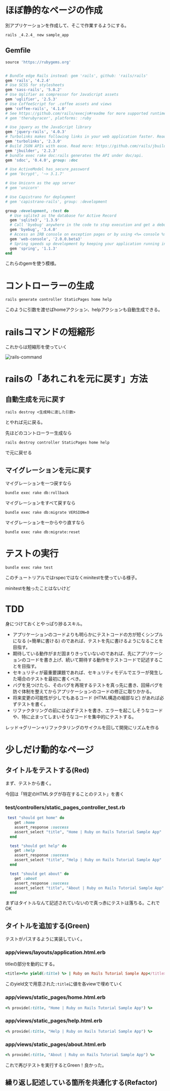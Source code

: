 # ほぼ静的なページの作成

別アプリケーションを作成して、そこで作業するようにする。

```
rails _4.2.4_ new sample_app
```

## Gemfile

```ruby
source 'https://rubygems.org'


# Bundle edge Rails instead: gem 'rails', github: 'rails/rails'
gem 'rails', '4.2.4'
# Use SCSS for stylesheets
gem 'sass-rails', '5.0.2'
# Use Uglifier as compressor for JavaScript assets
gem 'uglifier', '2.5.3'
# Use CoffeeScript for .coffee assets and views
gem 'coffee-rails', '4.1.0'
# See https://github.com/rails/execjs#readme for more supported runtimes
# gem 'therubyracer', platforms: :ruby

# Use jquery as the JavaScript library
gem 'jquery-rails', '4.0.3'
# Turbolinks makes following links in your web application faster. Read more: https://github.com/rails/turbolinks
gem 'turbolinks', '2.3.0'
# Build JSON APIs with ease. Read more: https://github.com/rails/jbuilder
gem 'jbuilder', '2.2.3'
# bundle exec rake doc:rails generates the API under doc/api.
gem 'sdoc', '0.4.0', group: :doc

# Use ActiveModel has_secure_password
# gem 'bcrypt', '~> 3.1.7'

# Use Unicorn as the app server
# gem 'unicorn'

# Use Capistrano for deployment
# gem 'capistrano-rails', group: :development

group :development, :test do
  # Use sqlite3 as the database for Active Record
  gem 'sqlite3', '1.3.9'
  # Call 'byebug' anywhere in the code to stop execution and get a debugger console
  gem 'byebug', '3.4.0'
  # Access an IRB console on exception pages or by using <%= console %> in views
  gem 'web-console', '2.0.0.beta3'
  # Spring speeds up development by keeping your application running in the background. Read more: https://github.com/rails/spring
  gem 'spring', '1.1.3'
end
```

これらのgemを使う模様。

# コントローラーの生成

```
rails generate controller StaticPages home help
```

このように引数を渡せばhomeアクション、helpアクションも自動生成できる。

# railsコマンドの短縮形

これからは短縮形を使っていく

![rails-command](rails-command.png)

# railsの「あれこれを元に戻す」方法

## 自動生成を元に戻す

```
rails destroy <生成時に渡した引数>
```

とやれば元に戻る。

先ほどのコントローラー生成なら

```
rails destroy controller StaticPages home help
```

で元に戻せる

## マイグレーションを元に戻す

マイグレーションを一つ戻すなら

```
bundle exec rake db:rollback
```

マイグレーションをすべて戻すなら

```
bundle exec rake db:migrate VERSION=0
```

マイグレーションを一からやり直すなら

```
bundle exec rake db:migrate:reset
```

# テストの実行

```
bundle exec rake test
```

このチュートリアルではrspecではなくminitestを使っている様子。

minitestを触ったことはないけど

# TDD

身につけておくとやっぱり捗るスキル。

* アプリケーションのコードよりも明らかにテストコードの方が短くシンプルになる (=簡単に書ける) のであれば、テストを先に書けるようになることを目指す。
* 期待している動作がまだ固まりきっていないのであれば、先にアプリケーションのコードを書き上げ、続いて期待する動作をテストコードで記述することを目指す。
* セキュリティが最重要課題であれば、セキュリティモデルでエラーが発生した場合のテストを最初に書くべき。
* バグを見つけたら、そのバグを再現するテストを真っ先に書き、回帰バグを防ぐ体制を整えてからアプリケーションのコードの修正に取りかかる。
* 将来変更の可能性が少しでもあるコード (HTML構造の細部など) があれば必ずテストを書く。
* リファクタリングの前には必ずテストを書き、エラーを起こしそうなコードや、特に止まってしまいそうなコードを集中的にテストする。

レッド→グリーン→リファクタリングのサイクルを回して開発にリズムを作る

# 少しだけ動的なページ

## タイトルをテストする(Red)

まず、テストから書く。

今回は「特定のHTMLタグが存在することのテスト」を書く

### test/controllers/static_pages_controller_test.rb

```ruby
 test "should get home" do
    get :home
    assert_response :success
    assert_select "title", "Home | Ruby on Rails Tutorial Sample App"
  end

  test "should get help" do
    get :help
    assert_response :success
    assert_select "title", "Help | Ruby on Rails Tutorial Sample App"
  end

  test "should get about" do
    get :about
    assert_response :success
    assert_select "title", "About | Ruby on Rails Tutorial Sample App"
  end
```

まずはタイトルなんて記述されていないので真っ赤にテストは落ちる。これでOK

## タイトルを追加する(Green)

テストがパスするように実装していく。

### app/views/layouts/application.html.erb

titleの部分を動的にする。

```ruby
<title><%= yield(:title) %> | Ruby on Rails Tutorial Sample App</title>
```

このyield文で用意された`:title`に値を各viewで埋めていく

### app/views/static_pages/home.html.erb

```ruby
<% provide(:title, "Home | Ruby on Rails Tutorial Sample App") %>
```

### app/views/static_pages/help.html.erb

```ruby
<% provide(:title, "Help | Ruby on Rails Tutorial Sample App") %>
```

### app/views/static_pages/about.html.erb

```ruby
<% provide(:title, "About | Ruby on Rails Tutorial Sample App") %>
```

これで再びテストを実行するとGreen！良かった。

## 繰り返し記述している箇所を共通化する(Refactor)


